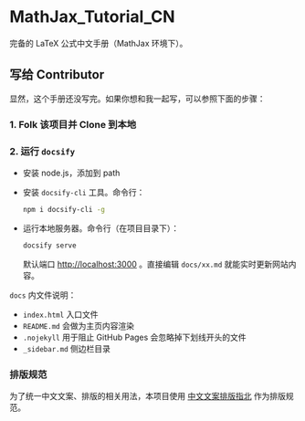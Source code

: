 # MathJax_Tutorial_CN

完备的 LaTeX 公式中文手册（MathJax 环境下）。

## 写给 Contributor

显然，这个手册还没写完。如果你想和我一起写，可以参照下面的步骤：

### 1. Folk 该项目并 Clone 到本地

### 2. 运行 `docsify`

- 安装 node.js，添加到 path
- 安装 `docsify-cli` 工具。命令行：
  
  ```bash
  npm i docsify-cli -g
  ```
  
- 运行本地服务器。命令行（在项目目录下）：
  
  ```bash
  docsify serve
  ```

  默认端口 [http://localhost:3000](http://localhost:3000) 。直接编辑 `docs/xx.md` 就能实时更新网站内容。

`docs` 内文件说明：

- `index.html` 入口文件
- `README.md` 会做为主页内容渲染
- `.nojekyll` 用于阻止 GitHub Pages 会忽略掉下划线开头的文件
- `_sidebar.md` 侧边栏目录

### 排版规范

为了统一中文文案、排版的相关用法，本项目使用 [中文文案排版指北](https://github.com/sparanoid/chinese-copywriting-guidelines) 作为排版规范。